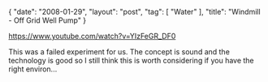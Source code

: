 {
   "date": "2008-01-29",
   "layout": "post",
   "tag": [
      "Water"
   ],
   "title": "Windmill - Off Grid Well Pump"
}

https://www.youtube.com/watch?v=YIzFeGR_DF0  

This was a failed experiment for us. The concept is sound and the technology is good so I still think this is worth considering if you have the right environ...